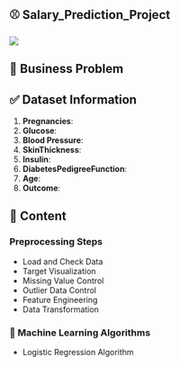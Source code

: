 ## :baseball:  Salary_Prediction_Project

![](https://www.collinsdictionary.com/images/full/baseball_557405302_1000.jpg) 


 ## :file_folder:  Business Problem




## :white_check_mark:  Dataset Information

1. **Pregnancies**: 
1. **Glucose**:
1. **Blood Pressure**: 
1. **SkinThickness**: 
1. **Insulin**:
1. **DiabetesPedigreeFunction**: 
1. **Age**: 
1. **Outcome**: 


## :art: Content

### Preprocessing Steps

* Load and Check Data
* Target Visualization
* Missing Value Control
* Outlier Data Control
* Feature Engineering
* Data Transformation


### :mechanical_arm: Machine Learning Algorithms

* Logistic Regression Algorithm
